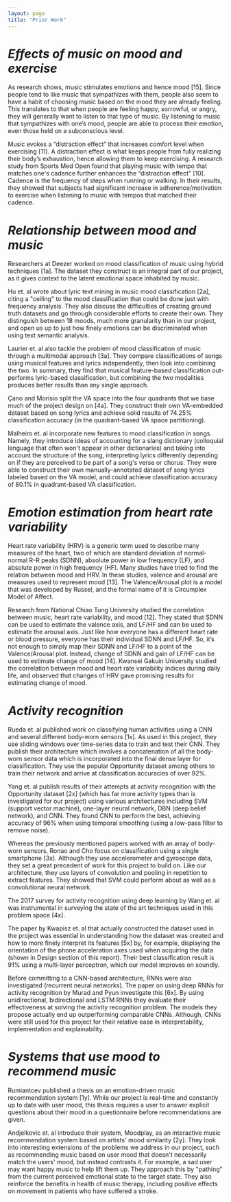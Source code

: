 ```yaml
---
layout: page
title: "Prior Work"
---
```


# *Effects of music on mood and exercise* 
<p>As research shows, music stimulates emotions and hence mood [15]. Since people tend to like music that sympathizes with them, people also seem 
to have a habit of choosing music based on the mood they are already feeling. This translates to that when people are feeling happy, sorrowful, or angry, 
they will generally want to listen to that type of music. By listening to music that sympathizes with one’s mood, people are able to process their emotion, 
even those held on a subconscious level.</p>

<p>Music evokes a “distraction effect” that increases comfort level when exercising [11]. A distraction effect is what keeps people from fully realizing 
their body’s exhaustion, hence allowing them to keep exercising. A research study from Sports Med Open found that playing music with tempo that matches one's 
cadence further enhances the “distraction effect” [10]. Cadence is the frequency of steps when running or walking. In their results, they showed that subjects 
had significant increase in adherence/motivation to exercise when listening to music with tempos that matched their cadence.</p>

# *Relationship between mood and music* 

<p>Researchers at Deezer worked on mood classification of music using hybrid techniques [1a]. The dataset they construct is an integral part of our project, as it 
gives context to the latent emotional space inhabited by music.</p>

<p>Hu et. al wrote about lyric text mining in music mood classification [2a], citing a "ceiling" to the mood classification that could be done just with frequency 
analysis. They also discuss the difficulties of creating ground truth datasets and go through considerable efforts to create their own. They distinguish between 
18 moods, much more granularity than in our project, and open us up to just how finely emotions can be discriminated when using text semantic analysis.</p>

<p>Laurier et. al also tackle the problem of mood classification of music through a multimodal approach [3a]. They compare classifications of songs using 
musical features and lyrics independently, then look into combining the two. In summary, they find that musical feature-based classification out-performs 
lyric-based classification, but combining the two modalities produces better results than any single approach.</p>

<p>Çano and Morisio split the VA space into the four quadrants that we base much of the project design on [4a]. They construct their own VA-embedded dataset 
based on song lyrics and achieve solid results of 74.25% classification accuracy (in the quadrant-based VA space partitioning).</p>

<p>Malheiro et. al incorporate new features to mood classification in songs. Namely, they introduce ideas of accounting for a slang dictionary (colloquial language 
that often won't appear in other dictionaries) and taking into account the structure of the song, interpreting lyrics differently depending on if they are perceived 
to be part of a song's verse or chorus. They were able to construct their own manually-annotated dataset of song lyrics labeled based on the VA model, and could 
achieve classification accuracy of 80.1% in quadrant-based VA classification.</p>



# *Emotion estimation from heart rate variability*

<p>Heart rate variability (HRV) is a generic term used to describe many measures of the heart, two of which are standard deviation of normal-normal R-R peaks (SDNN), 
absolute power in low frequency (LF), and absolute power in high frequency (HF). Many studies have tried to find the relation between mood and HRV. In these studies, 
valence and arousal are measures used to represent mood [13]. The Valence/Arousal plot is a model that was developed by Russel, and the formal name of it is 
Circumplex Model of Affect.</p>

<p>Research from National Chiao Tung University studied the correlation between music, heart rate variability, and mood [12]. They stated that SDNN can be used 
to estimate the valence axis, and LF/HF and can be used to estimate the arousal axis.  Just like how everyone has a different heart rate or blood pressure, 
everyone has their individual SDNN and LF/HF. So, it’s not enough to simply map their SDNN and LF/HF to a point of the Valence/Arousal plot. Instead, change 
of SDNN and gain of LF/HF can be used to estimate change of mood [14]. Kwansei Gakuin University studied the correlation between mood and heart rate variability 
indices during daily life, and observed that changes of HRV gave promising results for estimating change of mood.</p>

# *Activity recognition* 

<p>Rueda et. al published work on classifying human activities using a CNN and several different body-worn sensors [1x]. As used in this project, they use sliding 
windows over time-series data to train and test their CNN. They publish their architecture which involves a concatenation of all the body-worn sensor data which is 
incorporated into the final dense layer for classification. They use the popular Opportunity dataset among others to train their network and arrive at 
classification accuracies of over 92%.</p>

<p>Yang et. al publish results of their attempts at activity recognition with the Opportunity dataset [2x] (which has far more activity types than is investigated for our project) 
using various architectures including SVM (support vector machine), one-layer neural network, DBN (deep belief network), and CNN. They found CNN to perform the best, 
achieving accuracy of 96% when using temporal smoothing (using a low-pass filter to remove noise). </p>

<p>Whereas the previously mentioned papers worked with an array of body-worn sensors, Ronao and Cho focus on classification using a single smartphone [3x]. Although 
they use accelerometer and gyroscope data, they set a great precedent of work for this project to build on. Like our architecture, they use layers of convolution 
and pooling in repetition to extract features. They showed that SVM could perform about as well as a convolutional neural network.</p>

<p>The 2017 survey for activity recognition using deep learning by Wang et. al was instrumental in surveying the state of the art techniques used in this problem 
space [4x].</p>

<p>The paper by Kwapisz et. al that actually constructed the dataset used in the project was essential in understanding how the dataset was created and how to 
more finely interpret its features [5x] by, for example, displaying the orientation of the phone acceleration axes used when acquiring the data (shown in Design 
section of this report). Their best classification result is 91% using a multi-layer perceptron, which our model improves on soundly. </p>

<p>Before committing to a CNN-based architecture, RNNs were also investigated (recurrent neural networks). The paper on using deep RNNs for activity recognition by 
Murad and Pyun investigate this [6x]. By using unidirectional, bidirectional and LSTM RNNs they evaluate their effectiveness at solving the activity recognition 
problem. The models they propose actually end up outperforming comparable CNNs. Although, CNNs were still used for this project for their relative ease in 
interpretability, implementation and explainability. </p>

# *Systems that use mood to recommend music* 

<p>Rumiantcev published a thesis on an emotion-driven music recommendation system [1y]. While our project is real-time and constantly up to date with user mood, 
this thesis requires a user to answer explicit questions about their mood in a questionnaire before recommendations are given. </p> 

<p>Andjelkovic et. al introduce their system, Moodplay, as an interactive music recommendation system based on artists' mood similarity [2y]. They look into interesting 
extensions of the problems we address in our project, such as recommending music based on 
user mood that doesn't necessarily match the users' mood, but instead contrasts it. For example, a sad user may want happy music to help lift them up. 
They approach this by "pathing" from the current perceived emotional state to the target state. They also reinforce the benefits in health of music therapy, including 
positive effects on movement in patients who have suffered a stroke. </p>

